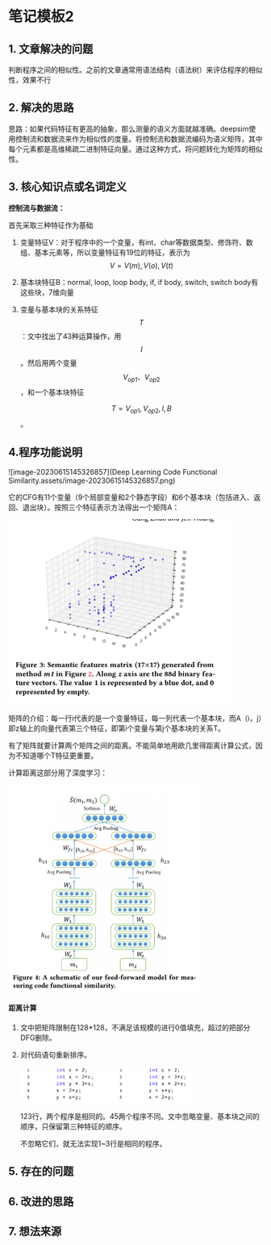 # 笔记模板2

## 1. 文章解决的问题

判断程序之间的相似性。之前的文章通常用语法结构（语法树）来评估程序的相似性，效果不行

## 2. 解决的思路

思路：如果代码特征有更高的抽象，那么测量的语义方面就越准确。deepsim使用控制流和数据流来作为相似性的度量。将控制流和数据流编码为语义矩阵，其中每个元素都是高维稀疏二进制特征向量。通过这种方式，将问题转化为矩阵的相似性。

## 3. 核心知识点或名词定义

**控制流与数据流：**

首先采取三种特征作为基础

1. 变量特征V：对于程序中的一个变量，有int、char等数据类型、修饰符、数组、基本元素等，所以变量特征有19位的特征，表示为$$V = {{V (m),V (o),V (t)}}$$

2. 基本块特征B：normal, loop, loop body, if, if body, switch, switch body有这些块，7维向量

3. 变量与基本块的关系特征$$T$$：文中找出了43种运算操作，用$$I$$。然后用两个变量$$V_{op1}、V_{op2}$$，和一个基本块特征

   $$T={V_{op1},V_{op2},I,B}$$。

   

## 4.程序功能说明

![image-20230615145326857](Deep Learning Code Functional Similarity.assets/image-20230615145326857.png)

它的CFG有11个变量（9个局部变量和2个静态字段）和6个基本块（包括进入、返回、退出块）。按照三个特征表示方法得出一个矩阵A：

<img src="Deep Learning Code Functional Similarity.assets/image-20230615145436767.png" alt="image-20230615145436767" style="zoom: 67%;" />

矩阵的介绍：每一行i代表的是一个变量特征，每一列代表一个基本块，而A（i，j）即z轴上的向量代表第三个特征，即第i个变量与第j个基本块的关系T。

有了矩阵就要计算两个矩阵之间的距离。不能简单地用欧几里得距离计算公式，因为不知道哪个T特征更重要。

计算距离这部分用了深度学习：

<img src="Deep Learning Code Functional Similarity.assets/image-20230615151355628.png" alt="image-20230615151355628" style="zoom: 67%;" />

#### 距离计算

1. 文中把矩阵限制在128*128，不满足该规模的进行0值填充，超过的把部分DFG删除。

2. 对代码语句重新排序。

   <img src="Deep Learning Code Functional Similarity.assets/image-20230615153056107.png" alt="image-20230615153056107" style="zoom:67%;" />

   123行，两个程序是相同的。45两个程序不同。文中忽略变量、基本块之间的顺序，只保留第三种特征的顺序。
   
   不忽略它们，就无法实现1~3行是相同的程序。

## 5. 存在的问题

## 6. 改进的思路

## 7. 想法来源

